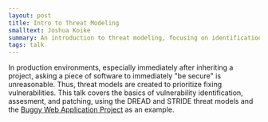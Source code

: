 ```yaml
---
layout: post
title: Intro to Threat Modeling
smalltext: Joshua Koike
summary: An introduction to threat modeling, focusing on identification and risk assessment.
tags: talk
---
```

In production environments, especially immediately after inheriting a project, 
asking a piece of software to immediately "be secure" is unreasonable. Thus,
threat models are created to prioritize fixing vulnerabilities. This talk covers
the basics of vulnerability identification, assesment, and patching, using the 
DREAD and STRIDE threat models and the [Buggy Web Application Project](http://www.itsecgames.com/) 
as an example.